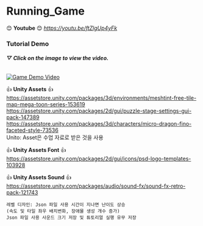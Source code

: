 # Running_Game

:blush: **Youtube** :blush: *https://youtu.be/ftZlgUp4yFk*  

### Tutorial Demo
###### ***▽ Click on the image to view the video.***  
[![Game Demo Video](https://img.youtube.com/vi/ftZlgUp4yFk/maxresdefault.jpg)](https://youtu.be/ftZlgUp4yFk)  

:+1: **Unity Assets** :+1:   
https://assetstore.unity.com/packages/3d/environments/meshtint-free-tile-map-mega-toon-series-153619  
https://assetstore.unity.com/packages/2d/gui/puzzle-stage-settings-gui-pack-147389  
https://assetstore.unity.com/packages/3d/characters/micro-dragon-fino-faceted-style-73536  
Unito: Asset은 수업 자료로 받은 것을 사용

:+1: **Unity Assets Font** :+1:   
https://assetstore.unity.com/packages/2d/gui/icons/psd-logo-templates-103928  

:+1: **Unity Assets Sound** :+1:   
https://assetstore.unity.com/packages/audio/sound-fx/sound-fx-retro-pack-121743  

```  
레벨 디자인: Json 파일 사용 시간이 지나면 난이도 상승
(속도 및 타일 좌우 배치변화, 장애물 생성 개수 증가)
Json 파일 사용 사운드 크기 저장 및 튜토리얼 실행 유무 저장
```
